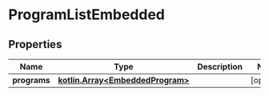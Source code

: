 
# ProgramListEmbedded

## Properties
Name | Type | Description | Notes
------------ | ------------- | ------------- | -------------
**programs** | [**kotlin.Array&lt;EmbeddedProgram&gt;**](EmbeddedProgram.md) |  |  [optional]



